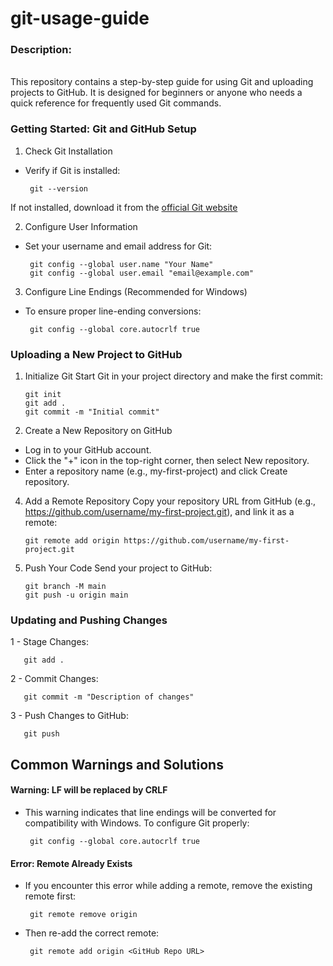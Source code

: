 # git-usage-guide

### Description:
</br>
This repository contains a step-by-step guide for using Git and uploading projects to GitHub. It is designed for beginners or anyone who needs a quick reference for frequently used Git commands.

### Getting Started: Git and GitHub Setup
1. Check Git Installation
- Verify if Git is installed:

       git --version

 If not installed, download it from the [official Git website](https://git-scm.com/)

2.  Configure User Information
- Set your username and email address for Git:


       git config --global user.name "Your Name"
       git config --global user.email "email@example.com"

3. Configure Line Endings (Recommended for Windows)
- To ensure proper line-ending conversions:

       git config --global core.autocrlf true

### Uploading a New Project to GitHub
1. Initialize Git
Start Git in your project directory and make the first commit:

       git init
       git add .
       git commit -m "Initial commit"
   
3. Create a New Repository on GitHub
- Log in to your GitHub account.
- Click the "+" icon in the top-right corner, then select New repository.
- Enter a repository name (e.g., my-first-project) and click Create repository.
4. Add a Remote Repository
Copy your repository URL from GitHub (e.g., https://github.com/username/my-first-project.git), and link it as a remote:

       git remote add origin https://github.com/username/my-first-project.git
4. Push Your Code
Send your project to GitHub:


       git branch -M main
       git push -u origin main

### Updating and Pushing Changes
1 - Stage Changes:

       git add .
2 - Commit Changes:

       git commit -m "Description of changes"
3 - Push Changes to GitHub:

       git push

## Common Warnings and Solutions
#### Warning: LF will be replaced by CRLF
- This warning indicates that line endings will be converted for compatibility with Windows. To configure Git properly:

       git config --global core.autocrlf true
  
#### Error: Remote Already Exists
- If you encounter this error while adding a remote, remove the existing remote first:


       git remote remove origin
  
- Then re-add the correct remote:


       git remote add origin <GitHub Repo URL>

